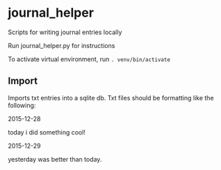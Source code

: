 # journal_helper
Scripts for writing journal entries locally

Run journal_helper.py for instructions

To activate virtual environment, run `. venv/bin/activate`

## Import
Imports txt entries into a sqlite db. Txt files should be formatting like the following:

2015-12-28

today i did something cool!

2015-12-29

yesterday was better than today.
